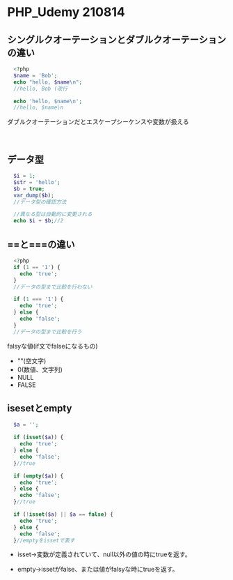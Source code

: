 # PHP_Udemy 210814

## シングルクオーテーションとダブルクオーテーションの違い
```php
  <?php 
  $name = 'Bob';
  echo "hello, $name\n";
  //hello, Bob (改行

  echo 'hello, $name\n';
  //hello, $name\n
```
ダブルクオーテーションだとエスケープシーケンスや変数が扱える

<br>

## データ型

```php
  $i = 1;
  $str = 'hello';
  $b = true;
  var_dump($b);
  //データ型の確認方法

  //異なる型は自動的に変更される
  echo $i + $b;//2
```

## ==と===の違い
```php
  <?php 
  if (1 == '1') {
    echo 'true';
  }
  //データの型まで比較を行わない

  if (1 === '1') {
    echo 'true';
  } else {
    echo 'false';
  }
  //データの型まで比較を行う
```
falsyな値(if文でfalseになるもの)

* ""(空文字)
* 0(数値、文字列)
* NULL
* FALSE

## isesetとempty
```php
  $a = '';

  if (isset($a)) {
    echo 'true';
  } else {
    echo 'false';
  }//true

  if (empty($a)) {
    echo 'true';
  } else {
    echo 'false';
  }//true

  if (!isset($a) || $a == false) {
    echo 'true';
  } else {
    echo 'false';
  }//emptyをissetで表す
```
- isset->変数が定義されていて、null以外の値の時にtrueを返す。
 
 - empty->issetがfalse、または値がfalsyな時にtrueを返す。
